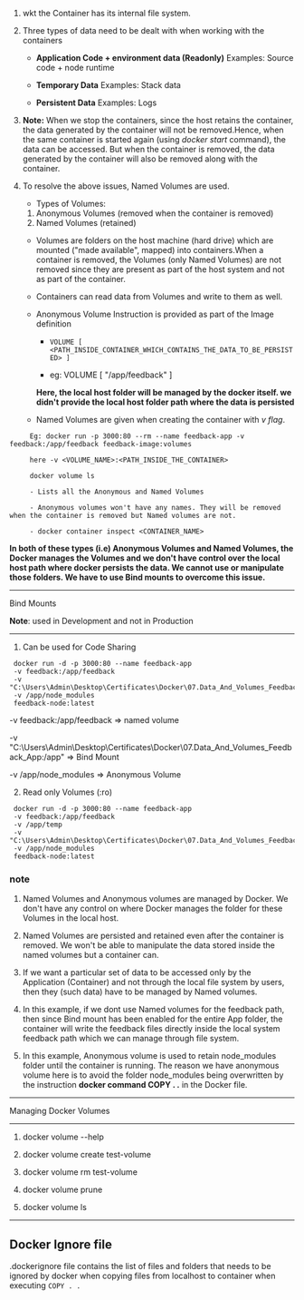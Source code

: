1. wkt the Container has its internal file system.

2. Three types of data need to be dealt with when working with the containers

   - **Application Code + environment data (Readonly)**
     Examples: Source code + node runtime

   - **Temporary Data**
     Examples: Stack data

   - **Persistent Data**
     Examples: Logs

3. **Note:** When we stop the containers, since the host retains the container, the data generated by the container will not be removed.Hence, when the same container is started again (using _docker start_ command), the data can be accessed. But when the container is removed, the data generated by the container will also be removed along with the container.

4. To resolve the above issues, Named Volumes are used.

   - Types of Volumes:

   1. Anonymous Volumes (removed when the container is removed)
   2. Named Volumes (retained)

   - Volumes are folders on the host machine (hard drive) which are mounted ("made available", mapped) into containers.When a container is removed, the Volumes (only Named Volumes) are not removed since they are present as part of the host system and not as part of the container.

   - Containers can read data from Volumes and write to them as well.

   - Anonymous Volume Instruction is provided as part of the Image definition

     - `VOLUME [ <PATH_INSIDE_CONTAINER_WHICH_CONTAINS_THE_DATA_TO_BE_PERSISTED> ]`

     - eg: VOLUME [ "/app/feedback" ]

     **Here, the local host folder will be managed by the docker itself. we didn't provide the local host folder path where the data is persisted**

   - Named Volumes are given when creating the container with _v flag_.

```
     Eg: docker run -p 3000:80 --rm --name feedback-app -v feedback:/app/feedback feedback-image:volumes

     here -v <VOLUME_NAME>:<PATH_INSIDE_THE_CONTAINER>

     docker volume ls

     - Lists all the Anonymous and Named Volumes

     - Anonymous volumes won't have any names. They will be removed when the container is removed but Named volumes are not.

     - docker container inspect <CONTAINER_NAME>

```

**In both of these types (i.e) Anonymous Volumes and Named Volumes, the Docker manages the Volumes and we don't have control over the local host path where docker persists the data. We cannot use or manipulate those folders. We have to use Bind mounts to overcome this issue.**

---

Bind Mounts

**Note**: used in Development and not in Production

---

1. Can be used for Code Sharing

```
 docker run -d -p 3000:80 --name feedback-app
 -v feedback:/app/feedback
 -v "C:\Users\Admin\Desktop\Certificates\Docker\07.Data_And_Volumes_Feedback_App:/app"
 -v /app/node_modules
 feedback-node:latest

```

-v feedback:/app/feedback => named volume

-v "C:\Users\Admin\Desktop\Certificates\Docker\07.Data_And_Volumes_Feedback_App:/app" => Bind Mount

-v /app/node_modules => Anonymous Volume

2. Read only Volumes (:ro)

```
 docker run -d -p 3000:80 --name feedback-app
 -v feedback:/app/feedback
 -v /app/temp
 -v "C:\Users\Admin\Desktop\Certificates\Docker\07.Data_And_Volumes_Feedback_App:/app:ro"
 -v /app/node_modules
 feedback-node:latest

```

### note

1. Named Volumes and Anonymous volumes are managed by Docker. We don't have any control on where Docker manages the folder for these Volumes in the local host.

2. Named Volumes are persisted and retained even after the container is removed. We won't be able to manipulate the data stored inside the named volumes but a container can.

3. If we want a particular set of data to be accessed only by the Application (Container) and not through the local file system by users, then they (such data) have to be managed by Named volumes.

4. In this example, if we dont use Named volumes for the feedback path, then since Bind mount has been enabled for the entire App folder, the container will write the feedback files directly inside the local system feedback path which we can manage through file system.

5. In this example, Anonymous volume is used to retain node_modules folder until the container is running. The reason we have anonymous volume here is to avoid the folder node_modules being overwritten by the instruction **docker command COPY . .** in the Docker file.

---

Managing Docker Volumes

---

1. docker volume --help

2. docker volume create test-volume

3. docker volume rm test-volume

4. docker volume prune

5. docker volume ls

---

## Docker Ignore file

.dockerignore file contains the list of files and folders that needs to be ignored by docker when copying files from localhost to container when executing `COPY . .`

